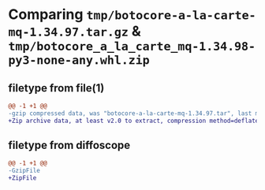 # Comparing `tmp/botocore-a-la-carte-mq-1.34.97.tar.gz` & `tmp/botocore_a_la_carte_mq-1.34.98-py3-none-any.whl.zip`

## filetype from file(1)

```diff
@@ -1 +1 @@
-gzip compressed data, was "botocore-a-la-carte-mq-1.34.97.tar", last modified: Fri May  3 01:04:47 2024, max compression
+Zip archive data, at least v2.0 to extract, compression method=deflate
```

## filetype from diffoscope

```diff
@@ -1 +1 @@
-GzipFile
+ZipFile
```


